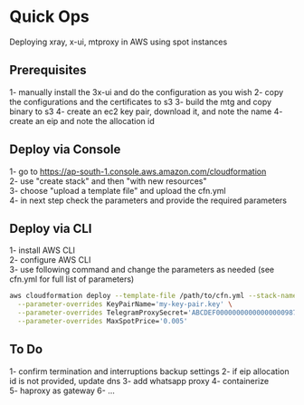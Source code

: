 # Quick Ops
Deploying xray, x-ui, mtproxy in AWS using spot instances

## Prerequisites
1- manually install the 3x-ui and do the configuration as you wish
2- copy the configurations and the certificates to s3
3- build the mtg and copy binary to s3
4- create an ec2 key pair, download it, and note the name
4- create an eip and note the allocation id

## Deploy via Console
1- go to https://ap-south-1.console.aws.amazon.com/cloudformation  
2- use "create stack" and then "with new resources"  
3- choose "upload a template file" and upload the cfn.yml  
4- in next step check the parameters and provide the required parameters  

## Deploy via CLI
1- install AWS CLI  
2- configure AWS CLI  
3- use following command and change the parameters as needed (see cfn.yml for full list of parameters)

``` bash  
aws cloudformation deploy --template-file /path/to/cfn.yml --stack-name name-of-stack \
  --parameter-overrides KeyPairName='my-key-pair.key' \
  --parameter-overrides TelegramProxySecret='ABCDEF00000000000000000987654321' \
  --parameter-overrides MaxSpotPrice='0.005'
```

## To Do
1- confirm termination and interruptions backup settings
2- if eip allocation id is not provided, update dns 
3- add whatsapp proxy
4- containerize  
5- haproxy as gateway
6- ...